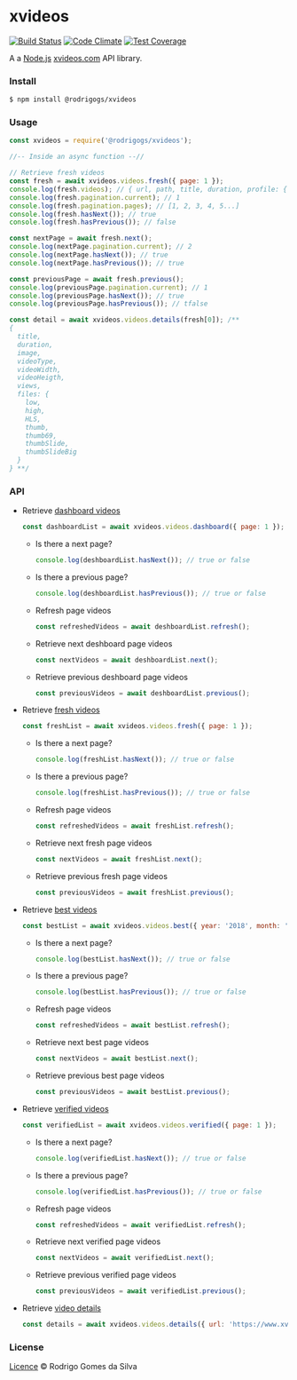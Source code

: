 # xvideos

[![Build Status](https://travis-ci.org/rodrigogs/xvideos.svg?branch=master)](https://travis-ci.org/rodrigogs/xvideos)
[![Code Climate](https://codeclimate.com/github/rodrigogs/xvideos/badges/gpa.svg)](https://codeclimate.com/github/rodrigogs/xvideos)
[![Test Coverage](https://codeclimate.com/github/rodrigogs/xvideos/badges/coverage.svg)](https://codeclimate.com/github/rodrigogs/xvideos/coverage)

A a [Node.js](https://nodejs.org) [xvideos.com](xvideos.com) API library.

### Install
```bash
$ npm install @rodrigogs/xvideos
```

### Usage
```javascript
const xvideos = require('@rodrigogs/xvideos');

//-- Inside an async function --//

// Retrieve fresh videos
const fresh = await xvideos.videos.fresh({ page: 1 });
console.log(fresh.videos); // { url, path, title, duration, profile: { name, url }, views, }
console.log(fresh.pagination.current); // 1 
console.log(fresh.pagination.pages); // [1, 2, 3, 4, 5...]
console.log(fresh.hasNext()); // true
console.log(fresh.hasPrevious()); // false

const nextPage = await fresh.next();
console.log(nextPage.pagination.current); // 2
console.log(nextPage.hasNext()); // true
console.log(nextPage.hasPrevious()); // true

const previousPage = await fresh.previous();
console.log(previousPage.pagination.current); // 1
console.log(previousPage.hasNext()); // true
console.log(previousPage.hasPrevious()); // tfalse

const detail = await xvideos.videos.details(fresh[0]); /**
{
  title,
  duration,
  image,
  videoType,
  videoWidth,
  videoHeigth,
  views,
  files: {
    low,
    high,
    HLS,
    thumb,
    thumb69,
    thumbSlide,
    thumbSlideBig
  }
} **/
```

### API
* Retrieve [dashboard videos](https://www.xvideos.com)
  ```javascript
  const dashboardList = await xvideos.videos.dashboard({ page: 1 });
  ```
  * Is there a next page? 
    ```javascript
    console.log(deshboardList.hasNext()); // true or false
    ```
  * Is there a previous page? 
    ```javascript
    console.log(deshboardList.hasPrevious()); // true or false
    ```
  * Refresh page videos
    ```javascript
    const refreshedVideos = await deshboardList.refresh();
    ```
  * Retrieve next deshboard page videos 
    ```javascript
    const nextVideos = await deshboardList.next();
    ```
  * Retrieve previous deshboard page videos
    ```javascript
    const previousVideos = await deshboardList.previous();
    ```
* Retrieve [fresh videos](https://www.xvideos.com/new/1)
  ```javascript
  const freshList = await xvideos.videos.fresh({ page: 1 });
  ```
  * Is there a next page? 
    ```javascript
    console.log(freshList.hasNext()); // true or false
    ```
  * Is there a previous page? 
    ```javascript
    console.log(freshList.hasPrevious()); // true or false
    ```
  * Refresh page videos 
    ```javascript
    const refreshedVideos = await freshList.refresh();
    ```
  * Retrieve next fresh page videos 
    ```javascript
    const nextVideos = await freshList.next();
    ```
  * Retrieve previous fresh page videos
    ```javascript
    const previousVideos = await freshList.previous();
    ```
* Retrieve [best videos](https://www.xvideos.com/best)
  ```javascript
  const bestList = await xvideos.videos.best({ year: '2018', month: '02', page: 1 });
  ```
  * Is there a next page? 
    ```javascript
    console.log(bestList.hasNext()); // true or false
    ```
  * Is there a previous page? 
    ```javascript
    console.log(bestList.hasPrevious()); // true or false
    ```
  * Refresh page videos 
    ```javascript
    const refreshedVideos = await bestList.refresh();
    ```
  * Retrieve next best page videos 
    ```javascript
    const nextVideos = await bestList.next();
    ```
  * Retrieve previous best page videos
    ```javascript
    const previousVideos = await bestList.previous();
    ```
* Retrieve [verified videos](https://www.xvideos.com/verified/videos)
  ```javascript
  const verifiedList = await xvideos.videos.verified({ page: 1 });
  ```
  * Is there a next page? 
    ```javascript
    console.log(verifiedList.hasNext()); // true or false
    ```
  * Is there a previous page? 
    ```javascript
    console.log(verifiedList.hasPrevious()); // true or false
    ```
  * Refresh page videos 
    ```javascript
    const refreshedVideos = await verifiedList.refresh();
    ```
  * Retrieve next verified page videos 
    ```javascript
    const nextVideos = await verifiedList.next();
    ```
  * Retrieve previous verified page videos
    ```javascript
    const previousVideos = await verifiedList.previous();
    ```
* Retrieve [video details](https://www.xvideos.com/video36638661/chaturbate_lulacum69_30-05-2018)
  ```javascript
  const details = await xvideos.videos.details({ url: 'https://www.xvideos.com/video36638661/chaturbate_lulacum69_30-05-2018' });
  ```

### License
[Licence](https://github.com/rodrigogs/xvideos/blob/master/LICENSE) © Rodrigo Gomes da Silva
